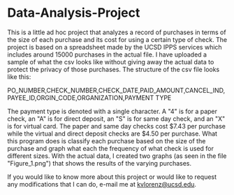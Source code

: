 # Data-Analysis-Project
This is a little ad hoc project that analyzes a record of purchases in terms of the 
size of each purchase and its cost for using a certain type of check. The project is 
based on a spreadsheet made by the UCSD IPPS services which includes around 15000 
purchases in the actual file. I have uploaded a sample of what the csv looks like 
without giving away the actual data to protect the privacy of those purchases. The 
structure of the csv file looks like this:

PO_NUMBER,CHECK_NUMBER,CHECK_DATE,PAID_AMOUNT,CANCEL_IND,PAYEE_ID,ORGIN_CODE,ORGANIZATION,PAYMENT TYPE

The payment type is denoted with a single character. A "4" is for a paper check, an
"A" is for direct deposit, an "S" is for same day check, and an "X" is for virtual
card. The paper and same day checks cost $7.43 per purchase while the virtual and 
direct deposit checks are $4.50 per purchase. What this program does is classify
each purchase based on the size of the purchase and graph what each the frequency of
what check is used for different sizes. With the actual data, I created two graphs
(as seen in the file "Figure_1.png") that shows the results of the varying purchases.

If you would like to know more about this project or would like to request any
modifications that I can do, e-mail me at kvlorenz@ucsd.edu.
